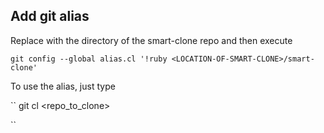 ## Add git alias

Replace <LOCATION-OF-SMART-CLONE> with the  directory of the smart-clone repo and then execute

``
git config --global alias.cl '!ruby <LOCATION-OF-SMART-CLONE>/smart-clone'
``

To use the alias, just type

``
git cl <repo_to_clone>

``